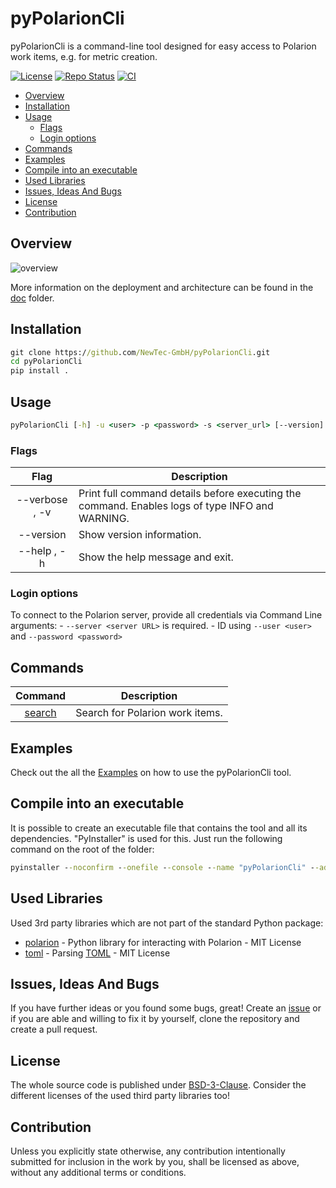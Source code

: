 # pyPolarionCli

pyPolarionCli is a command-line tool designed for easy access to Polarion work items, e.g. for metric creation.

[![License](https://img.shields.io/badge/license-bsd-3.svg)](https://choosealicense.com/licenses/bsd-3-clause/) [![Repo Status](https://www.repostatus.org/badges/latest/active.svg)](https://www.repostatus.org/#active) [![CI](https://github.com/NewTec-GmbH/pyPolarionCli/actions/workflows/ci.yml/badge.svg)](https://github.com/NewTec-GmbH/pyPolarionCli/actions/workflows/ci.yml)

- [Overview](#overview)
- [Installation](#installation)
- [Usage](#usage)
  - [Flags](#flags)
  - [Login options](#login-options)
- [Commands](#commands)
- [Examples](#examples)
- [Compile into an executable](#compile-into-an-executable)
- [Used Libraries](#used-libraries)
- [Issues, Ideas And Bugs](#issues-ideas-and-bugs)
- [License](#license)
- [Contribution](#contribution)

## Overview

![overview](https://www.plantuml.com/plantuml/proxy?cache=no&src=https://raw.githubusercontent.com/NewTec-GmbH/pyPolarionCli/main/doc/uml/context.puml)

More information on the deployment and architecture can be found in the [doc](./doc/README.md) folder.

## Installation

```cmd
git clone https://github.com/NewTec-GmbH/pyPolarionCli.git
cd pyPolarionCli
pip install .
```

## Usage

```cmd
pyPolarionCli [-h] -u <user> -p <password> -s <server_url> [--version] [-v] {command} {command_options}
```

### Flags

| Flag           | Description                                                                                     |
| :------------: | ----------------------------------------------------------------------------------------------- |
| --verbose , -v | Print full command details before executing the command. Enables logs of type INFO and WARNING. |
| --version      | Show  version information.                                                                      |
| --help , -h    | Show the help message and exit.                                                                 |

### Login options

To connect to the Polarion server, provide all credentials via Command Line arguments:
    - `--server <server URL>` is required.
    - ID using `--user <user>` and `--password <password>`

## Commands

| Command                                     | Description                                         |
| :-----------------------------------------: | --------------------------------------------------- |
|[search](./doc/commands/search.md)           | Search for Polarion work items.                     |

## Examples

Check out the all the [Examples](./examples) on how to use the pyPolarionCli tool.

## Compile into an executable

It is possible to create an executable file that contains the tool and all its dependencies. "PyInstaller" is used for this.
Just run the following command on the root of the folder:

```cmd
pyinstaller --noconfirm --onefile --console --name "pyPolarionCli" --add-data "./pyproject.toml;."  "./src/pyPolarionCli/__main__.py"
```

## Used Libraries

Used 3rd party libraries which are not part of the standard Python package:

- [polarion](https://pypi.org/project/polarion/) - Python library for interacting with Polarion - MIT License
- [toml](https://github.com/uiri/toml) - Parsing [TOML](https://en.wikipedia.org/wiki/TOML) - MIT License

## Issues, Ideas And Bugs

If you have further ideas or you found some bugs, great! Create an [issue](https://github.com/NewTec-GmbH/pyPolarionCli/issues) or if you are able and willing to fix it by yourself, clone the repository and create a pull request.

## License

The whole source code is published under [BSD-3-Clause](https://github.com/NewTec-GmbH/pyPolarionCli/blob/main/LICENSE).
Consider the different licenses of the used third party libraries too!

## Contribution

Unless you explicitly state otherwise, any contribution intentionally submitted for inclusion in the work by you, shall be licensed as above, without any additional terms or conditions.
